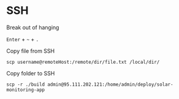 # SSH

Break out of hanging &#x20;

`Enter` + `~` + `.`

Copy file from SSH

```
scp username@remoteHost:/remote/dir/file.txt /local/dir/
```

Copy folder to SSH

```
scp -r ./build admin@95.111.202.121:/home/admin/deploy/solar-monitoring-app
```
